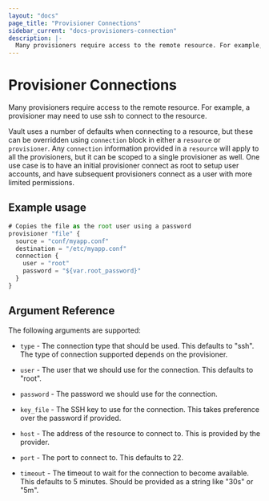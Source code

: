 ```yaml
---
layout: "docs"
page_title: "Provisioner Connections"
sidebar_current: "docs-provisioners-connection"
description: |-
  Many provisioners require access to the remote resource. For example, a provisioner may need to use ssh to connect to the resource.
---
```


# Provisioner Connections

Many provisioners require access to the remote resource. For example,
a provisioner may need to use ssh to connect to the resource.

Vault uses a number of defaults when connecting to a resource, but these
can be overridden using `connection` block in either a `resource` or `provisioner`.
Any `connection` information provided in a `resource` will apply to all the
provisioners, but it can be scoped to a single provisioner as well. One use case
is to have an initial provisioner connect as root to setup user accounts, and have
subsequent provisioners connect as a user with more limited permissions.

## Example usage

```javascript
# Copies the file as the root user using a password
provisioner "file" {
  source = "conf/myapp.conf"
  destination = "/etc/myapp.conf"
  connection {
    user = "root"
    password = "${var.root_password}"
  }
}
```

## Argument Reference

The following arguments are supported:

* `type` - The connection type that should be used. This defaults to "ssh". The type
  of connection supported depends on the provisioner.

* `user` - The user that we should use for the connection. This defaults to "root".

* `password` - The password we should use for the connection.

* `key_file` - The SSH key to use for the connection. This takes preference over the
   password if provided.

* `host` - The address of the resource to connect to. This is provided by the provider.

* `port` - The port to connect to. This defaults to 22.

* `timeout` - The timeout to wait for the connection to become available. This defaults
   to 5 minutes. Should be provided as a string like "30s" or "5m".
